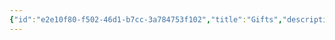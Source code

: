```yaml
---
{"id":"e2e10f80-f502-46d1-b7cc-3a784753f102","title":"Gifts","description":"Overview of Gifts tag.","publish":true,"date_created":"Thursday, April 11th 2024, 5:55:40 pm","date_modified":"Friday, October 4th 2024, 12:25:15 am","editing_lock":true,"live_preview":true,"cssclasses":["mado-heading"],"PassFrontmatter":true}
---
```


